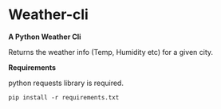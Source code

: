 # Weather-cli
**A Python Weather Cli**

Returns the weather info (Temp, Humidity etc) for a given city.

**Requirements**

python requests library is required.

```
pip install -r requirements.txt
```
